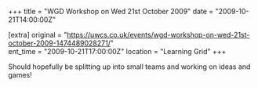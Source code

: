 +++
title = "WGD Workshop on Wed 21st October 2009"
date = "2009-10-21T14:00:00Z"

[extra]
original = "https://uwcs.co.uk/events/wgd-workshop-on-wed-21st-october-2009-1474489028271/"    
ent_time = "2009-10-21T17:00:00Z"
location = "Learning Grid"
+++

Should hopefully be splitting up into small teams and working on ideas and games\!

